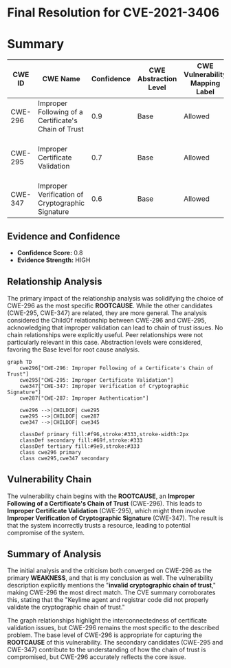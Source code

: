 # Final Resolution for CVE-2021-3406

# Summary
| CWE ID | CWE Name | Confidence | CWE Abstraction Level | CWE Vulnerability Mapping Label | CWE-Vulnerability Mapping Notes |
|---|---|---|---|---|---|
| CWE-296 | Improper Following of a Certificate's Chain of Trust | 0.9 | Base | Allowed | Primary CWE. |
| CWE-295 | Improper Certificate Validation | 0.7 | Base | Allowed | Secondary Candidate. ChildOf CWE-287 (Improper Authentication). |
| CWE-347 | Improper Verification of Cryptographic Signature | 0.6 | Base | Allowed | Secondary Candidate.  |

## Evidence and Confidence

*   **Confidence Score:** 0.8
*   **Evidence Strength:** HIGH

## Relationship Analysis
The primary impact of the relationship analysis was solidifying the choice of CWE-296 as the most specific **ROOTCAUSE**. While the other candidates (CWE-295, CWE-347) are related, they are more general. The analysis considered the ChildOf relationship between CWE-296 and CWE-295, acknowledging that improper validation can lead to chain of trust issues. No chain relationships were explicitly useful. Peer relationships were not particularly relevant in this case. Abstraction levels were considered, favoring the Base level for root cause analysis.

```mermaid
graph TD
    cwe296["CWE-296: Improper Following of a Certificate's Chain of Trust"]
    cwe295["CWE-295: Improper Certificate Validation"]
    cwe347["CWE-347: Improper Verification of Cryptographic Signature"]
    cwe287["CWE-287: Improper Authentication"]

    cwe296 -->|CHILDOF| cwe295
    cwe295 -->|CHILDOF| cwe287
    cwe347 -->|CHILDOF| cwe345

    classDef primary fill:#f96,stroke:#333,stroke-width:2px
    classDef secondary fill:#69f,stroke:#333
    classDef tertiary fill:#9e9,stroke:#333
    class cwe296 primary
    class cwe295,cwe347 secondary
```

## Vulnerability Chain
The vulnerability chain begins with the **ROOTCAUSE**, an **Improper Following of a Certificate's Chain of Trust** (CWE-296). This leads to **Improper Certificate Validation** (CWE-295), which might then involve **Improper Verification of Cryptographic Signature** (CWE-347). The result is that the system incorrectly trusts a resource, leading to potential compromise of the system.

## Summary of Analysis
The initial analysis and the criticism both converged on CWE-296 as the primary **WEAKNESS**, and that is my conclusion as well. The vulnerability description explicitly mentions the "**invalid cryptographic chain of trust**," making CWE-296 the most direct match. The CVE summary corroborates this, stating that the "Keylime agent and registrar code did not properly validate the cryptographic chain of trust."

The graph relationships highlight the interconnectedness of certificate validation issues, but CWE-296 remains the most specific to the described problem. The base level of CWE-296 is appropriate for capturing the **ROOTCAUSE** of this vulnerability. The secondary candidates (CWE-295 and CWE-347) contribute to the understanding of how the chain of trust is compromised, but CWE-296 accurately reflects the core issue.